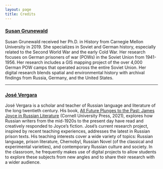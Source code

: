 ```yaml
---
layout: page
title: Credits
---
```


### [Susan Grunewald](https://www.worldhistory.pitt.edu/people/susan-grunewald) 

Susan Grunewald received her Ph.D. in History from Carnegie Mellon University in 2019. She specializes in Soviet and German history, especially related to the Second World War and the early Cold War. Her research focuses on German prisoners of war (POWs) in the Soviet Union from 1941-1956. Her research includes a GIS mapping project of the over 4,000 German POW camps that operated across the entire Soviet Union. Her digital research blends spatial and environmental history with archival findings from Russia, Germany, and the United States.

---

### [José Vergara](https://josevergara.net/)

José Vergara is a scholar and teacher of Russian language and literature of the long twentieth century. His book, [All Future Plunges to the Past: James Joyce in Russian Literature](https://www.cornellpress.cornell.edu/book/9781501759901/all-future-plunges-to-the-past/) (Cornell University Press, 2021), explores how Russian writers from the mid-1920s to the present day have read and creatively responded to Joyce’s fiction. José’s current research project, inspired by recent teaching experiences, addresses the latest in Russian prison texts. His teaching interests cover a wide variety of topics: Russian language, prison literature, Chernobyl, Russian Novel (of the classical and experimental varieties), and contemporary Russian culture and society. In the classroom, he frequently makes use of digital projects to allow students to explore these subjects from new angles and to share their research with a wider audience.

